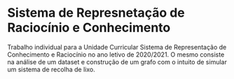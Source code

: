 # Sistema de Represnetação de Raciocínio e Conhecimento
Trabalho individual para a Unidade Curricular Sistema de Representação de Conhecimento e Raciocínio no ano letivo de 2020/2021.
O mesmo consiste na análise de um dataset e construção de um grafo com o intuito de simular um sistema de recolha de lixo.
